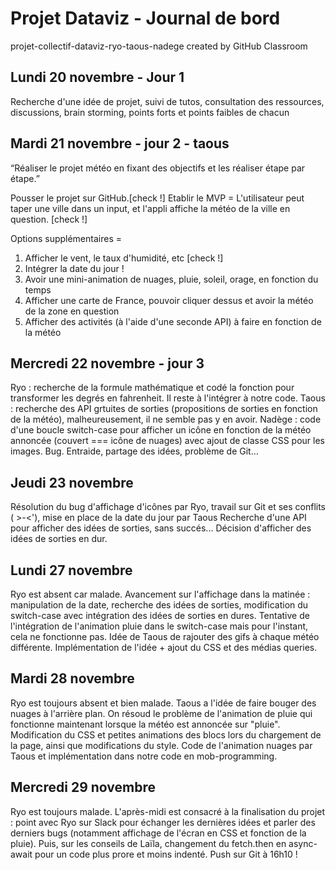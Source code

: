 # Projet Dataviz - Journal de bord
projet-collectif-dataviz-ryo-taous-nadege created by GitHub Classroom

## Lundi 20 novembre - Jour 1
Recherche d'une idée de projet, suivi de tutos, consultation des ressources, discussions, brain storming, points forts et points faibles de chacun

## Mardi 21 novembre - jour 2 - taous
“Réaliser le projet météo en fixant des objectifs et les réaliser étape par étape.”

Pousser le projet sur GitHub.[check !]
Etablir le MVP = L'utilisateur peut taper une ville dans un input, et l'appli affiche la météo de la ville en question. [check !]

Options supplémentaires = 
1) Afficher le vent, le taux d'humidité, etc [check !]
2) Intégrer la date du jour !
3) Avoir une mini-animation de nuages, pluie, soleil, orage, en fonction du temps
4) Afficher une carte de France, pouvoir cliquer dessus et avoir la météo de la zone en question
5) Afficher des activités (à l'aide d'une seconde API) à faire en fonction de la météo

## Mercredi 22 novembre - jour 3
Ryo : recherche de la formule mathématique et codé la fonction pour transformer les degrés en fahrenheit. Il reste à l'intégrer à notre code.
Taous : recherche des API grtuites de sorties (propositions de sorties en fonction de la météo), malheureusement, il ne semble pas y en avoir.
Nadège : code d'une boucle switch-case pour afficher un icône en fonction de la météo annoncée (couvert === icône de nuages) avec ajout de classe CSS pour les images. Bug.
Entraide, partage des idées, problème de Git...

## Jeudi 23 novembre 
Résolution du bug d'affichage d'icônes par Ryo, travail sur Git et ses conflits ( >-<'), mise en place de la date du jour par Taous
Recherche d'une API pour afficher des idées de sorties, sans succés... Décision d'afficher des idées de sorties en dur.

## Lundi 27 novembre
Ryo est absent car malade. Avancement sur l'affichage dans la matinée : manipulation de la date, recherche des idées de sorties, modification du switch-case avec intégration des idées de sorties en dures.
Tentative de l'intégration de l'animation pluie dans le switch-case mais pour l'instant, cela ne fonctionne pas.
Idée de Taous de rajouter des gifs à chaque météo différente. Implémentation de l'idée + ajout du CSS et des médias queries.

## Mardi 28 novembre
Ryo est toujours absent et bien malade. Taous a l'idée de faire bouger des nuages à l'arrière plan.
On résoud le problème de l'animation de pluie qui fonctionne maintenant lorsque la météo est annoncée sur "pluie".
Modification du CSS et petites animations des blocs lors du chargement de la page, ainsi que modifications du style.
Code de l'animation nuages par Taous et implémentation dans notre code en mob-programming.

## Mercredi 29 novembre
Ryo est toujours malade. L'après-midi est consacré à la finalisation du projet : point avec Ryo sur Slack pour échanger les dernières idées et parler des derniers bugs (notamment affichage de l'écran en CSS et fonction de la pluie). Puis, sur les conseils de Laïla, changement du fetch.then en async-await pour un code plus prore et moins indenté. Push sur Git à 16h10 !
